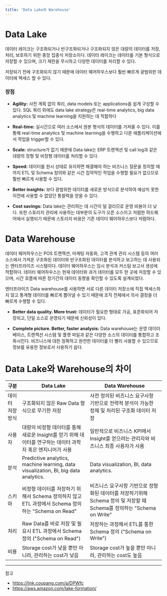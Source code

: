 ```yaml
---
title: 'Data Lake와 Warehouse'
---
```

# Data Lake

데이터 레이크는 구조화되거나 반구조화되거나 구조화되지 않은 대량의 데이터를 저장, 처리, 보호하기 위한 중앙 집중식 저장소이다. 데이터 레이크는 데이터를 기본 형식으로 저장할 수 있으며, 크기 제한을 무시하고 다양한 데이터를 처리할 수 있다.

저장되기 전에 구조화되지 않기 때문에 데이터 웨어하우스보다 훨씬 빠르게 광범위한 데이터에 액세스 할 수 있다.

### 장점

- **Agility:** 사전 계획 없이 쿼리, data models 또는 applications을 쉽게 구성할 수 있다. SQL 쿼리 외에도 data lake strategy은 real-time analytics,  big data analytics 및 machine learning을 지원하는 데 적합하다
  
- **Real-time:** 실시간으로 여러 소스에서 원본 형식의 데이터를 가져올 수 있다. 이를 통해 real-time analytics 및 machine learning을 수행하고 다른 애플리케이션에서 작업을 trigger할 수 있다.
  
- **Scale:** structure가 없기 때문에 Data lake는 ERP 트랜잭션 및 call log과 같은 대량의 정형 및 비정형 데이터를 처리할 수 있다.
  
- **Speed:**  데이터를 원시 상태로 유지하면 해결해야 하는 비즈니스 질문을 정의할 때까지 ETL 및 Schema 정의와 같은 시간 집약적인 작업을 수행할 필요가 없으므로 훨씬 빠르게 사용할 수 있다.
  
- **Better insights:** 보다 광범위한 데이터를 새로운 방식으로 분석하여 예상치 못한 이전에 사용할 수 없었던 통찰력을 얻을 수 있다.
  
- **Cost savings:** Data lake는 관리하는 데 시간이 덜 걸리므로 운영 비용이 더 낮다. 또한 스토리지 관리에 사용하는 대부분의 도구가 오픈 소스이고 저렴한 하드웨어에서 실행되기 때문에 스토리지 비용은 기존 데이터 웨어하우스보다 저렴하다.

# Data Warehouse

데이터 웨어하우스는 POS 트랜잭션, 마케팅 자동화, 고객 관계 관리 시스템 등의 여러 소스에서 가져온 구조화된 데이터와 반구조화된 데이터를 분석하고 보고하는 데 사용되는 엔터프라이즈 시스템이다. 데이터 웨어하우스는 임시 분석과 커스텀 보고서 생성에 적합하다. 데이터 웨어하우스는 현재 데이터와 과거 데이터를 모두 한 곳에 저장할 수 있으며, 시간 흐름에 따른 장기간의 데이터 동향을 확인할 수 있도록 설계되었다.

엔터프라이즈 Data warehouse를 사용하면 서로 다른 데이터 저장소에 직접 액세스하지 않고 통계형 데이터를 빠르게 뽑아낼 수 있기 때문에 조직 전체에서 의사 결정을 더 빠르게 수행할 수 있다.

- **Better data quality. More trust:** 데이터가 필요한 형태로 가공, 표준화되어 저장되고, 단일 소스로 운영되기 때문에 신뢰성이 있다.
  
- **Complete picture. Better, faster analysis:** Data warehouse는 운영 데이터베이스, 트랜잭션 시스템 및 플랫 파일과 같은 다양한 소스의 데이터를 통합하고 조화시킨다. 비즈니스에 대한 정확하고 완전한 데이터를 더 빨리 사용할 수 있으므로 정보를 유용한 정보로서 사용하기 쉽다.

# Data Lake와 Warehouse의 차이

| 구분             | Data Lake                                         | Data Warehouse                                       |
|------------------|---------------------------------------------------|-------------------------------------------------------|
| 데이터 저장 방식  | 구조화되지 않은 Raw Data 형식으로 무기한 저장    | 사전 정의된 비즈니스 요구사항 기반으로 전략적 분석이 가능한 정재 및 처리된 구조화 데이터 저장 |
| 사용자            | 대량의 비정형 데이터를 통해 새로운 Insight를 얻기 위해 데이터를 연구하는 데이터 과학자 혹은 엔지니어가 사용 | 일반적으로 비즈니스 KPI에서 Insight를 얻으려는 관리자와 비즈니스 최종 사용자가 사용 |
| 분석              | Predictive analytics, machine learning, data visualization, BI, big data analytics. | Data visualization, BI, data analytics. |
| 스키마            | 비정형 데이터를 저장하기 위해서 Schema 정의하지 않고 ETL 과정에서 Schema 정의하는 "Schema on Read" | 비즈니스 요구사항 기반으로 정형화된 데이터를 저장하기위해 Schema 정의 및 저장할 때 Schema를 정의하는 "Schema on Write" |
| 처리              | Raw Data를 바로 저장 및 필요시 ETL 과정에서 Schema 정의 ("Schema on Read") | 저장하는 과정해서 ETL를 통한 Schema 정의 ("Schema on Write") |
| 비용              | Storage cost가 낮을 뿐만 아니라, 관리하는 cost가 낮음 | Storage cost가 높을 뿐만 아니라, 관리하는 cost도 높음 |

---
참고
- https://link.coupang.com/a/DPWfc
- https://aws.amazon.com/lake-formation/